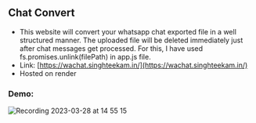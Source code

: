 ## Chat Convert
- This website will convert your whatsapp chat exported file in a well structured manner. The uploaded file will be deleted immediately just after chat messages get processed. For this, I have used fs.promises.unlink(filePath) in app.js file. 
- Link: [https://wachat.singhteekam.in/](https://wachat.singhteekam.in/)
- Hosted on render
### Demo:
![Recording 2023-03-28 at 14 55 15](https://user-images.githubusercontent.com/55067104/228192078-06045aa8-da7b-4ab6-87b5-dde413f5aece.gif)
